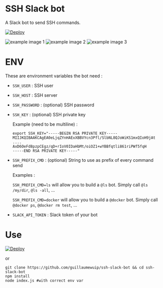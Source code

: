 SSH Slack bot
===========

A Slack bot to send SSH commands.

[![Deploy](https://www.herokucdn.com/deploy/button.svg)](https://heroku.com/deploy)

![example image 1](http://i.imgur.com/WITk9iT.png)
![example image 2](http://i.imgur.com/dCgE1S5.png)
![example image 3](http://i.imgur.com/AGMGVrD.png)

# ENV

These are environment variables the bot need :

- `SSH_USER` : SSH user
- `SSH_HOST` : SSH server
- `SSH_PASSWORD` : (optional) SSH password
- `SSH_KEY` : (optional) SSH private key

    Example (need to be multiline) :

    ```
    export SSH_KEY="-----BEGIN RSA PRIVATE KEY-----
    MIIJKQIBAAKCAgEA0eLjqZYnHAExXBBVYcn3Pfl/SlbNL8QJoWiKS1mxQIoH9jAt
    ....
    AxD6OeFd8pzpCEgz/qD+rIoV0IDaHbMt/oiOZ1+wYBBfqtli861riPWf5fqH
    -----END RSA PRIVATE KEY-----"
    ```

- `SSH_PREFIX_CMD` : (optional) String to use as prefix of every command send

    Examples :

    `SSH_PREFIX_CMD=ls` will allow you to build a `@ls` bot. Simply call
    `@ls /my/dir`, `@ls -all`, ...

    `SSH_PREFIX_CMD=docker` will allow you to build a `@docker` bot. Simply
    call `@docker ps`, `@docker rm test`, ...

- `SLACK_API_TOKEN` : Slack token of your bot

# Use

[![Deploy](https://www.herokucdn.com/deploy/button.svg)](https://heroku.com/deploy)

or

```
git clone https://github.com/guillaumewuip/ssh-slack-bot && cd ssh-slack-bot
npm install
node index.js #with correct env var
```

